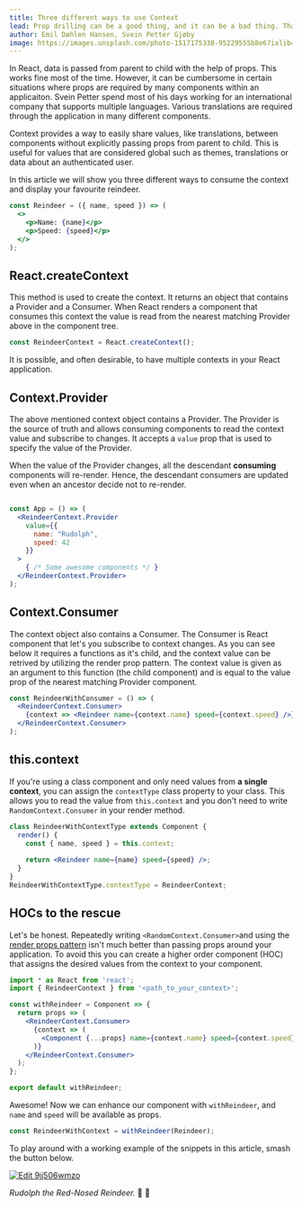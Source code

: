 ```yaml
---
title: Three different ways to use Context
lead: Prop drilling can be a good thing, and it can be a bad thing. Thankfully, there are better ways to do it with the Context API.
author: Emil Døhlen Hansen, Svein Petter Gjøby
image: https://images.unsplash.com/photo-1517175338-95229555b8e6?ixlib=rb-1.2.1&ixid=eyJhcHBfaWQiOjEyMDd9&auto=format&fit=crop&w=3264&q=80
---
```


In React, data is passed from parent to child with the help of props. This works fine most of the time. However, it can be cumbersome in certain situations where props are required by many components within an applicaiton. Svein Petter spend most of his days working for an international company that supports multiple languages. Various translations are required through the application in many different components.

Context provides a way to easily share values, like translations, between components without explicitly passing props from parent to child. This is useful for values that are considered global such as themes, translations or data about an authenticated user. 

In this article we will show you three different ways to consume the context and display your favourite reindeer.

```jsx
const Reindeer = ({ name, speed }) => (
  <>
    <p>Name: {name}</p>
    <p>Speed: {speed}</p>
  </>
);
```

## React.createContext

This method is used to create the context. It returns an object that contains a Provider and a Consumer. When React renders a component that consumes this context the value is read from the nearest matching Provider above in the component tree. 

```jsx
const ReindeerContext = React.createContext();
```

It is possible, and often desirable, to have multiple contexts in your React application. 

## Context.Provider

The above mentioned context object contains a Provider. The Provider is the source of truth and allows consuming components to read the context value and subscribe to changes. It accepts a `value` prop that is used to specify the value of the Provider. 

When the value of the Provider changes, all the descendant **consuming** components will re-render. Hence, the descendant consumers are updated even when an ancestor decide not to re-render. 

```jsx

const App = () => (
  <ReindeerContext.Provider
    value={{
      name: "Rudolph",
      speed: 42
    }}
  >
    { /* Some awesome components */ }
  </ReindeerContext.Provider>
);


```

## Context.Consumer

The context object also contains a Consumer. The Consumer is React component that let's you subscribe to context changes. As you can see below it requires a functions as it's child, and the context value can be retrived by utilizing the render prop pattern. The context value is given as an argument to this function (the child component) and is equal to the value prop of the nearest matching Provider component. 

```jsx
const ReindeerWithConsumer = () => (
  <ReindeerContext.Consumer>
    {context => <Reindeer name={context.name} speed={context.speed} />}
  </ReindeerContext.Consumer>
);
```

## this.context
If you're using a class component and only need values from **a single context**, you can assign the `contextType` class property to your class. This allows you to read the value from `this.context` and you don't need to write `RandomContext.Consumer` in your render method. 

```jsx
class ReindeerWithContextType extends Component {
  render() {
    const { name, speed } = this.context;
    
    return <Reindeer name={name} speed={speed} />;
  }
}
ReindeerWithContextType.contextType = ReindeerContext;
```

## HOCs to the rescue

Let's be honest. Repeatedly writing `<RandomContext.Consumer>`and using the [render props pattern](https://reactjs.org/docs/render-props.html) isn't much better than passing props around your application. To avoid this you can create a higher order component (HOC) that assigns the desired values from the context to your component.

```jsx
import * as React from 'react';
import { ReindeerContext } from '<path_to_your_context>';

const withReindeer = Component => {
  return props => (
    <ReindeerContext.Consumer>
      {context => (
        <Component {...props} name={context.name} speed={context.speed} />
      )}
    </ReindeerContext.Consumer>
  );
};

export default withReindeer;
```

Awesome! Now we can enhance our component with `withReindeer`, and `name` and `speed` will be available as props.

```js
const ReindeerWithContext = withReindeer(Reindeer);
```

To play around with a working example of the snippets in this article, smash the button below.

[![Edit 9jj506wmzo](https://codesandbox.io/static/img/play-codesandbox.svg)](https://codesandbox.io/s/9jj506wmzo)


*Rudolph the Red-Nosed Reindeer.* 🎵 🎅
